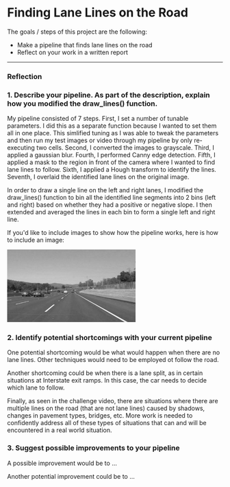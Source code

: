 # **Finding Lane Lines on the Road** 

The goals / steps of this project are the following:
* Make a pipeline that finds lane lines on the road
* Reflect on your work in a written report


[//]: # (Image References)

[image1]: ./examples/grayscale.jpg "Grayscale"

---

### Reflection

### 1. Describe your pipeline. As part of the description, explain how you modified the draw_lines() function.

My pipeline consisted of 7 steps. First, I set a number of tunable parameters.  I did this as a separate function because I wanted to set them all in one place.  This simlified tuning as I was able to tweak the parameters and then run my test images or video through my pipeline by only re-executing two cells.  Second, I converted the images to grayscale.  Third, I applied a gaussian blur.  Fourth, I performed Canny edge detection.  Fifth, I applied a mask to the region in front of the camera where I wanted to find lane lines to follow.  Sixth, I applied a Hough transform to identify the lines.  Seventh, I overlaid the identified lane lines on the original image.

In order to draw a single line on the left and right lanes, I modified the draw_lines() function to bin all the identified line segments into 2 bins (left and right) based on whether they had a positive or negative slope.  I then extended and averaged the lines in each bin to form a single left and right line.

If you'd like to include images to show how the pipeline works, here is how to include an image: 

![alt text][image1]


### 2. Identify potential shortcomings with your current pipeline


One potential shortcoming would be what would happen when there are no lane lines.  Other techniques would need to be employed ot follow the road.

Another shortcoming could be when there is a lane split, as in certain situations at Interstate exit ramps.  In this case, the car needs to decide which lane to follow.  

Finally, as seen in the challenge video, there are situations where there are multiple lines on the road (that are not lane lines) caused by shadows, changes in pavement types, bridges, etc.  More work is needed to confidently address all of these types of situations that can and will be encountered in a real world situation.


### 3. Suggest possible improvements to your pipeline

A possible improvement would be to ...

Another potential improvement could be to ...
